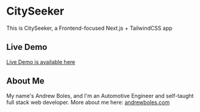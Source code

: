 # CitySeeker

This is CitySeeker, a Frontend-focused Next.js + TailwindCSS app

## Live Demo

[Live Demo is available here](https://cityseeker.vercel.app)

## About Me

My name's Andrew Boles, and I'm an Automotive Engineer and self-taught full stack web developer. More about me here: [andrewboles.com](https://andrewboles.com)

